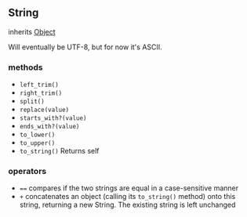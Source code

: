 ## String
inherits [Object](object.md)

Will eventually be UTF-8, but for now it's ASCII.

### methods
- `left_trim()`
- `right_trim()`
- `split()`
- `replace(value)`
- `starts_with?(value)`
- `ends_with?(value)`
- `to_lower()`
- `to_upper()`
- `to_string()` Returns self

### operators
- `==` compares if the two strings are equal in a case-sensitive manner
- `+` concatenates an object (calling its `to_string()` method) onto this string, returning a new String.  The existing string is left unchanged
